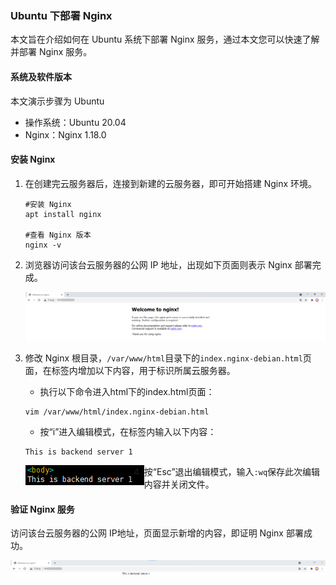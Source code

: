 ### Ubuntu 下部署 Nginx

本文旨在介绍如何在 Ubuntu 系统下部署 Nginx 服务，通过本文您可以快速了解并部署 Nginx 服务。

#### 系统及软件版本

本文演示步骤为 Ubuntu

+ 操作系统：Ubuntu 20.04
+ Nginx：Nginx 1.18.0

#### 安装 Nginx

1. 在创建完云服务器后，连接到新建的云服务器，即可开始搭建 Nginx 环境。

   ```
   #安装 Nginx
   apt install nginx
   
   #查看 Nginx 版本
   nginx -v
   ```

2. 浏览器访问该台云服务器的公网 IP 地址，出现如下页面则表示 Nginx 部署完成。

   ![nginx默认页面](..\pic\快速入门-nginx默认页面.png)

3. 修改 Nginx 根目录，`/var/www/html`目录下的`index.nginx-debian.html`页面，在<body></body>标签内增加以下内容，用于标识所属云服务器。

   + 执行以下命令进入html下的index.html页面：

   ```
   vim /var/www/html/index.nginx-debian.html
   ```

   + 按“i”进入编辑模式，在<body></body>标签内输入以下内容：

   ```
   This is backend server 1
   ```

   <img src='..\pic\快速入门-编辑index页面.png' align='left' />

4. 按“Esc”退出编辑模式，输入`:wq`保存此次编辑内容并关闭文件。

#### 验证 Nginx 服务

访问该台云服务器的公网 IP地址，页面显示新增的内容，即证明 Nginx 部署成功。

![nginx修改后页面](..\pic\快速入门-nginx修改后页面.png)
